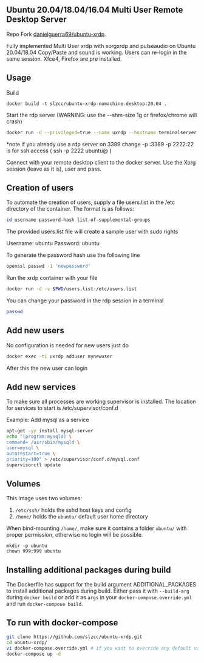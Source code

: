 ## Ubuntu 20.04/18.04/16.04  Multi User Remote Desktop Server

Repo Fork [danielguerra69/ubuntu-xrdp](https://github.com/danielguerra69/ubuntu-xrdp).

Fully implemented Multi User xrdp
with xorgxrdp and pulseaudio
on Ubuntu 20.04/18.04
Copy/Paste and sound is working.
Users can re-login in the same session.
Xfce4, Firefox are pre installed.


## Usage

Build
```
docker build -t slzcc/ubuntu-xrdp-nomachine-desktop:20.04 .
```

Start the rdp server
(WARNING: use the --shm-size 1g or firefox/chrome will crash)

```bash
docker run -d --privileged=true --name uxrdp --hostname terminalserver --shm-size 1g -p 3389:3389 -p 2222:22 -p 4000:4000 slzcc/ubuntu-xrdp-nomachine-desktop:20.04
```
*note if you already use a rdp server on 3389 change -p <my-port>:3389
	  -p 2222:22 is for ssh access ( ssh -p 2222 ubuntu@<docker-ip> )

Connect with your remote desktop client to the docker server.
Use the Xorg session (leave as it is), user and pass.

## Creation of users

To automate the creation of users, supply a file users.list in the /etc directory of the container.
The format is as follows:

```bash
id username password-hash list-of-supplemental-groups
```

The provided users.list file will create a sample user with sudo rights

Username: ubuntu
Password: ubuntu

To generate the password hash use the following line

```bash
openssl passwd -1 'newpassword'
```

Run the xrdp container with your file

```bash
docker run -d -v $PWD/users.list:/etc/users.list
```

You can change your password in the rdp session in a terminal

```bash
passwd
```

## Add new users

No configuration is needed for new users just do

```bash
docker exec -ti uxrdp adduser mynewuser
```

After this the new user can login

## Add new services

To make sure all processes are working supervisor is installed.
The location for services to start is /etc/supervisor/conf.d

Example: Add mysql as a service

```bash
apt-get -yy install mysql-server
echo "[program:mysqld] \
command= /usr/sbin/mysqld \
user=mysql \
autorestart=true \
priority=100" > /etc/supervisor/conf.d/mysql.conf
supervisorctl update
```

## Volumes
This image uses two volumes:
1. `/etc/ssh/` holds the sshd host keys and config
2. `/home/` holds the `ubuntu/` default user home directory

When bind-mounting `/home/`, make sure it contains a folder `ubuntu/` with proper permission, otherwise no login will be possible.

```
mkdir -p ubuntu
chown 999:999 ubuntu
```

## Installing additional packages during build

The Dockerfile has support for the build argument ADDITIONAL_PACKAGES to install additional packages during build. Either pass it with `--build-arg` during `docker build` or add it 
as `args` in your `docker-compose.override.yml` and run `docker-compose build`.

## To run with docker-compose

```bash
git clone https://github.com/slzcc/ubuntu-xrdp.git
cd ubuntu-xrdp/
vi docker-compose.override.yml # if you want to override any default value
docker-compose up -d
```
